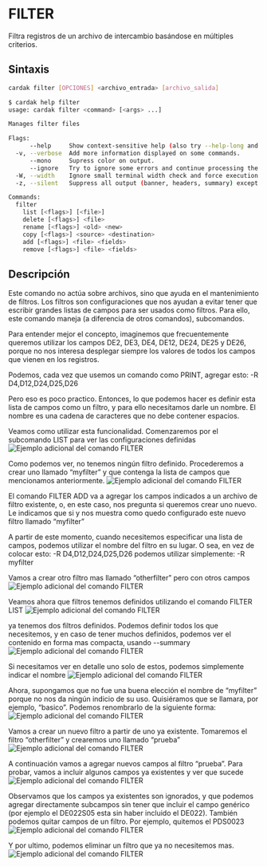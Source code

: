 # FILTER

Filtra registros de un archivo de intercambio basándose en múltiples criterios.

## Sintaxis

```bash
cardak filter [OPCIONES] <archivo_entrada> [archivo_salida]
```
```bash
$ cardak help filter
usage: cardak filter <command> [<args> ...]

Manages filter files

Flags:
      --help     Show context-sensitive help (also try --help-long and --help-man).
  -v, --verbose  Add more information displayed on some commands.
      --mono     Supress color on output.
      --ignore   Try to ignore some errors and continue processing the file
  -W, --width    Ignore small terminal width check and force execution
  -z, --silent   Suppress all output (banner, headers, summary) except the results. Specially useful for DESCRIBE command piped to a search utility like fzf

Commands:
  filter
    list [<flags>] [<file>]
    delete [<flags>] <file>
    rename [<flags>] <old> <new>
    copy [<flags>] <source> <destination>
    add [<flags>] <file> <fields>
    remove [<flags>] <file> <fields>
```
<!-- ![Ejemplo de uso del comando FILTER](/img/filter-1.png) -->

## Descripción

Este comando no actúa sobre archivos, sino que ayuda en el mantenimiento de filtros. Los filtros son configuraciones que nos ayudan a evitar tener que escribir grandes listas de campos para ser usados como filtros. Para ello, este comando maneja (a diferencia de otros comandos), subcomandos.

Para entender mejor el concepto, imaginemos que frecuentemente queremos utilizar los campos DE2, DE3, DE4, DE12, DE24, DE25 y DE26, porque no nos interesa desplegar siempre los valores de todos los campos que vienen en los registros.

Podemos, cada vez que usemos un comando como PRINT, agregar esto:
-R D4,D12,D24,D25,D26

Pero eso es poco practico. Entonces, lo que podemos hacer es definir esta lista de campos como un filtro, y para ello necesitamos darle un nombre. El nombre es una cadena de caracteres que no debe contener espacios.

Veamos como utilizar esta funcionalidad. Comenzaremos por el subcomando LIST para ver las configuraciones definidas
![Ejemplo adicional del comando FILTER](/img/filter-2.png)

Como podemos ver, no tenemos ningún filtro definido. Procederemos a crear uno llamado “myfilter” y que contenga la lista de campos que mencionamos anteriormente.
![Ejemplo adicional del comando FILTER](/img/filter-3.png)

El comando FILTER ADD va a agregar los campos indicados a un archivo de filtro existente, o, en este caso, nos pregunta si queremos crear uno nuevo. Le indicamos que si y nos muestra como quedo configurado este nuevo filtro llamado “myfilter”

A partir de este momento, cuando necesitemos especificar una lista de campos, podemos utilizar el nombre del filtro en su lugar. O sea, en vez de colocar esto:
-R D4,D12,D24,D25,D26
podemos utilizar simplemente:
-R myfilter

Vamos a crear otro filtro mas llamado “otherfilter” pero con otros campos
![Ejemplo adicional del comando FILTER](/img/filter-4.png)

Veamos ahora que filtros tenemos definidos utilizando el comando FILTER LIST
![Ejemplo adicional del comando FILTER](/img/filter-5.png)

ya tenemos dos filtros definidos. Podemos definir todos los que necesitemos, y en caso de tener muchos definidos, podemos ver el contenido en forma mas compacta, usando --summary
![Ejemplo adicional del comando FILTER](/img/filter-6.png)

Si necesitamos ver en detalle uno solo de estos, podemos simplemente indicar el nombre
![Ejemplo adicional del comando FILTER](/img/filter-7.png)

Ahora, supongamos que no fue una buena elección el nombre de “myfilter” porque no nos da ningún indicio de su uso. Quisiéramos que se llamara, por ejemplo, “basico”. Podemos renombrarlo de la siguiente forma:
![Ejemplo adicional del comando FILTER](/img/filter-8.png)

Vamos a crear un nuevo filtro a partir de uno ya existente. Tomaremos el filtro “otherfilter” y crearemos uno llamado “prueba”
![Ejemplo adicional del comando FILTER](/img/filter-9.png)

A continuación vamos a agregar nuevos campos al filtro “prueba”. Para probar, vamos a incluir algunos campos ya existentes y ver que sucede
![Ejemplo adicional del comando FILTER](/img/filter-10.png)

Observamos que los campos ya existentes son ignorados, y que podemos agregar directamente subcampos sin tener que incluir el campo genérico (por ejemplo el DE022S05 esta sin haber incluido el DE022).
También podemos quitar campos de un filtro. Por ejemplo, quitemos el PDS0023
![Ejemplo adicional del comando FILTER](/img/filter-11.png)

Y por ultimo, podemos eliminar un filtro que ya no necesitemos mas.
![Ejemplo adicional del comando FILTER](/img/filter-12.png)

